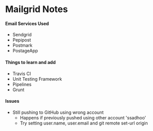 # Mailgrid Notes

#### Email Services Used
* Sendgrid
* Pepipost
* Postmark
* PostageApp

#### Things to learn and add
* Travis CI
* Unit Testing Framework
* Pipelines
* Grunt

#### Issues
* Still pushing to GitHub using wrong account
	* Happens if previously pushed using other account 'ssadhoo'
	* Try setting user.name, user.email and git remote set-url origin
